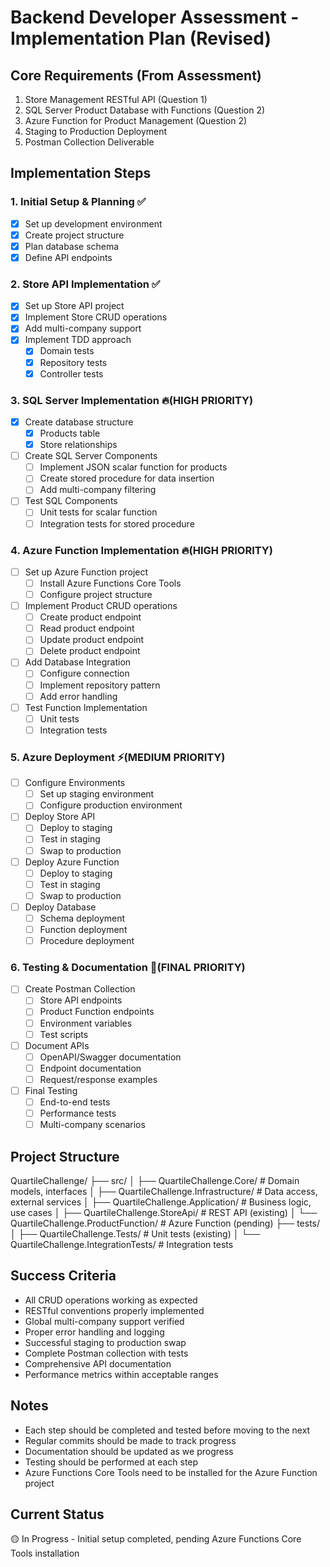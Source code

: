 # Backend Developer Assessment - Implementation Plan (Revised)

## Core Requirements (From Assessment)
1. Store Management RESTful API (Question 1)
2. SQL Server Product Database with Functions (Question 2)
3. Azure Function for Product Management (Question 2)
4. Staging to Production Deployment
5. Postman Collection Deliverable

## Implementation Steps

### 1. Initial Setup & Planning ✅
- [x] Set up development environment
- [x] Create project structure
- [x] Plan database schema
- [x] Define API endpoints

### 2. Store API Implementation ✅
- [x] Set up Store API project
- [x] Implement Store CRUD operations
- [x] Add multi-company support
- [x] Implement TDD approach
  - [x] Domain tests
  - [x] Repository tests
  - [x] Controller tests

### 3. SQL Server Implementation 🔥(HIGH PRIORITY)
- [x] Create database structure
  - [x] Products table
  - [x] Store relationships
- [ ] Create SQL Server Components
  - [ ] Implement JSON scalar function for products
  - [ ] Create stored procedure for data insertion
  - [ ] Add multi-company filtering
- [ ] Test SQL Components
  - [ ] Unit tests for scalar function
  - [ ] Integration tests for stored procedure

### 4. Azure Function Implementation 🔥(HIGH PRIORITY)
- [ ] Set up Azure Function project
  - [ ] Install Azure Functions Core Tools
  - [ ] Configure project structure
- [ ] Implement Product CRUD operations
  - [ ] Create product endpoint
  - [ ] Read product endpoint
  - [ ] Update product endpoint
  - [ ] Delete product endpoint
- [ ] Add Database Integration
  - [ ] Configure connection
  - [ ] Implement repository pattern
  - [ ] Add error handling
- [ ] Test Function Implementation
  - [ ] Unit tests
  - [ ] Integration tests

### 5. Azure Deployment ⚡(MEDIUM PRIORITY)
- [ ] Configure Environments
  - [ ] Set up staging environment
  - [ ] Configure production environment
- [ ] Deploy Store API
  - [ ] Deploy to staging
  - [ ] Test in staging
  - [ ] Swap to production
- [ ] Deploy Azure Function
  - [ ] Deploy to staging
  - [ ] Test in staging
  - [ ] Swap to production
- [ ] Deploy Database
  - [ ] Schema deployment
  - [ ] Function deployment
  - [ ] Procedure deployment

### 6. Testing & Documentation 📝(FINAL PRIORITY)
- [ ] Create Postman Collection
  - [ ] Store API endpoints
  - [ ] Product Function endpoints
  - [ ] Environment variables
  - [ ] Test scripts
- [ ] Document APIs
  - [ ] OpenAPI/Swagger documentation
  - [ ] Endpoint documentation
  - [ ] Request/response examples
- [ ] Final Testing
  - [ ] End-to-end tests
  - [ ] Performance tests
  - [ ] Multi-company scenarios

## Project Structure

QuartileChallenge/
├── src/
│   ├── QuartileChallenge.Core/             # Domain models, interfaces
│   ├── QuartileChallenge.Infrastructure/   # Data access, external services
│   ├── QuartileChallenge.Application/      # Business logic, use cases
│   ├── QuartileChallenge.StoreApi/         # REST API (existing)
│   └── QuartileChallenge.ProductFunction/  # Azure Function (pending)
├── tests/
│   ├── QuartileChallenge.Tests/            # Unit tests (existing)
│   └── QuartileChallenge.IntegrationTests/ # Integration tests

## Success Criteria
- All CRUD operations working as expected
- RESTful conventions properly implemented
- Global multi-company support verified
- Proper error handling and logging
- Successful staging to production swap
- Complete Postman collection with tests
- Comprehensive API documentation
- Performance metrics within acceptable ranges

## Notes
- Each step should be completed and tested before moving to the next
- Regular commits should be made to track progress
- Documentation should be updated as we progress
- Testing should be performed at each step
- Azure Functions Core Tools need to be installed for the Azure Function project

## Current Status
🟡 In Progress - Initial setup completed, pending Azure Functions Core Tools installation 